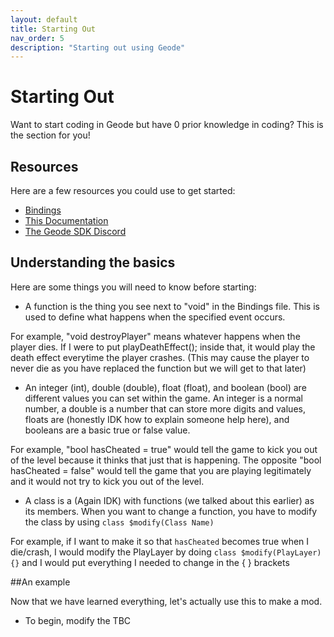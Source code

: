 ```yaml
---
layout: default
title: Starting Out
nav_order: 5
description: "Starting out using Geode"
---
```



# Starting Out

Want to start coding in Geode but have 0 prior knowledge in coding? This is the section for you!

## Resources

Here are a few resources you could use to get started:

- [Bindings](https://github.com/geode-sdk/sdk/blob/main/bindings/GeometryDash.bro)
- [This Documentation](https://geode-sdk.github.io/docs/)
- [The Geode SDK Discord](https://discord.gg/9e43WMKzhp)

## Understanding the basics

Here are some things you will need to know before starting:

 - A function is the thing you see next to "void" in the Bindings file. This is used to define what happens when the specified event occurs.

For example, "void destroyPlayer" means whatever happens when the player dies. If I were to put playDeathEffect(); inside that, it would play the death effect everytime the player crashes. (This may cause the player to never die as you have replaced the function but we will get to that later)

- An integer (int), double (double), float (float), and boolean (bool) are different values you can set within the game. An integer is a normal number, a double is a number that can store more digits and values, floats are (honestly IDK how to explain someone help here), and booleans are a basic true or false value.

For example, "bool hasCheated = true" would tell the game to kick you out of the level because it thinks that just that is happening. The opposite "bool hasCheated = false" would tell the game that you are playing legitimately and it would not try to kick you out of the level.

- A class is a (Again IDK) with functions (we talked about this earlier) as its members. When you want to change a function, you have to modify the class by using `class $modify(Class Name)`

For example, if I want to make it so that `hasCheated` becomes true when I die/crash, I would modify the PlayLayer by doing `class $modify(PlayLayer) {}` and I would put everything I needed to change in the { } brackets

##An example

Now that we have learned everything, let's actually use this to make a mod.

 - To begin, modify the TBC
